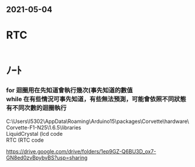 ## 2021-05-04
# RTC
```

```
# ﾉｰﾄ
### for 迴圈用在先知道會執行幾次(事先知道的數值<br>while 在有些情況可事先知道，有些無法預測，可能會依照不同狀態有不同次數的迴圈執行

C:\Users\I5302\AppData\Roaming\Arduino15\packages\Corvette\hardware\Corvette-F1-N25\1.6.5\libraries <br>
LiquidCrystal (lcd code <br>
RTC (RTC code

https://drive.google.com/drive/folders/1ep9GZ-Q6BU3D_ox7-GN8ed0zvBpybvBS?usp=sharing
